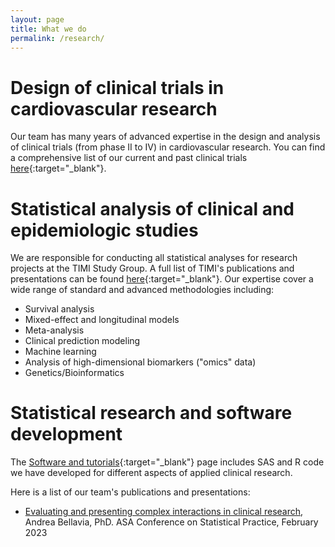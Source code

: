 ```yaml
---
layout: page
title: What we do
permalink: /research/
---
```


# Design of clinical trials in cardiovascular research 

Our team has many years of advanced expertise in the design and analysis of clinical trials (from phase II to IV) in cardiovascular research. You can find a comprehensive list of our current and past clinical trials [here](https://timi.org/clinical-trials/){:target="_blank"}.

# Statistical analysis of clinical and epidemiologic studies

We are responsible for conducting all statistical analyses for research projects at the TIMI Study Group. A full list of TIMI's publications and presentations can be found [here](https://timi.org/media/){:target="_blank"}. Our expertise cover a wide range of standard and advanced methodologies including:

- Survival analysis
- Mixed-effect and longitudinal models
- Meta-analysis
- Clinical prediction modeling
- Machine learning 
- Analysis of high-dimensional biomarkers ("omics" data) 
- Genetics/Bioinformatics

# Statistical research and software development

The [Software and tutorials](https://timibiostat.github.io/software/){:target="_blank"} page includes SAS and R code we have developed for different aspects of applied clinical research.

Here is a list of our team's publications and presentations:

-  <a href="https://timi.org/wp-content/uploads/2023/02/Andrea-Bellavia-PhD-Evaluating-and-presenting-complex-interactions-in-clinical-research.pdf" target="_blank">Evaluating and presenting complex interactions in clinical research</a>, Andrea Bellavia, PhD. ASA Conference on Statistical Practice, February 2023



